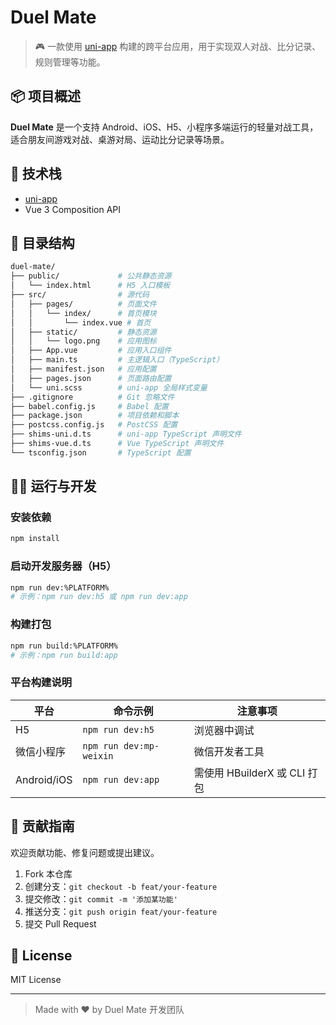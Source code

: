 # Duel Mate

> 🎮 一款使用 [uni-app](https://uniapp.dcloud.io/) 构建的跨平台应用，用于实现双人对战、比分记录、规则管理等功能。

## 📦 项目概述

**Duel Mate** 是一个支持 Android、iOS、H5、小程序多端运行的轻量对战工具，适合朋友间游戏对战、桌游对局、运动比分记录等场景。

## 🚀 技术栈

- [uni-app](https://uniapp.dcloud.io/)
- Vue 3 Composition API

## 📂 目录结构

```bash
duel-mate/
├── public/             # 公共静态资源
│   └── index.html      # H5 入口模板
├── src/                # 源代码
│   ├── pages/          # 页面文件
│   │   └── index/      # 首页模块
│   │       └── index.vue # 首页
│   ├── static/         # 静态资源
│   │   └── logo.png    # 应用图标
│   ├── App.vue         # 应用入口组件
│   ├── main.ts         # 主逻辑入口（TypeScript）
│   ├── manifest.json   # 应用配置
│   ├── pages.json      # 页面路由配置
│   └── uni.scss        # uni-app 全局样式变量
├── .gitignore          # Git 忽略文件
├── babel.config.js     # Babel 配置
├── package.json        # 项目依赖和脚本
├── postcss.config.js   # PostCSS 配置
├── shims-uni.d.ts      # uni-app TypeScript 声明文件
├── shims-vue.d.ts      # Vue TypeScript 声明文件
└── tsconfig.json       # TypeScript 配置
```

## 🧑‍💻 运行与开发

### 安装依赖

```bash
npm install
```

### 启动开发服务器（H5）

```bash
npm run dev:%PLATFORM%
# 示例：npm run dev:h5 或 npm run dev:app
```

### 构建打包

```bash
npm run build:%PLATFORM%
# 示例：npm run build:app
```

### 平台构建说明

| 平台       | 命令示例             | 注意事项                    |
|------------|----------------------|-----------------------------|
| H5         | `npm run dev:h5`     | 浏览器中调试                |
| 微信小程序 | `npm run dev:mp-weixin` | 微信开发者工具             |
| Android/iOS| `npm run dev:app`    | 需使用 HBuilderX 或 CLI 打包 |


## 🤝 贡献指南

欢迎贡献功能、修复问题或提出建议。

1. Fork 本仓库
2. 创建分支：`git checkout -b feat/your-feature`
3. 提交修改：`git commit -m '添加某功能'`
4. 推送分支：`git push origin feat/your-feature`
5. 提交 Pull Request

## 📄 License

MIT License

---

> Made with ❤️ by Duel Mate 开发团队
```